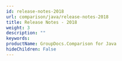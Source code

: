 ```yaml
---
id: release-notes-2018
url: comparison/java/release-notes-2018
title: Release Notes - 2018
weight: 3
description: ""
keywords: 
productName: GroupDocs.Comparison for Java
hideChildren: False
---
```

